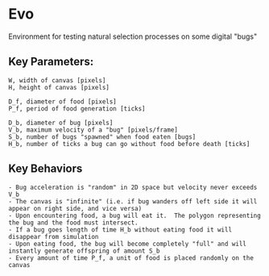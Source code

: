 # Evo
Environment for testing natural selection processes on some digital "bugs"

## Key Parameters:

    W, width of canvas [pixels]
    H, height of canvas [pixels]

    D_f, diameter of food [pixels]
    P_f, period of food generation [ticks]

    D_b, diameter of bug [pixels]
    V_b, maximum velocity of a "bug" [pixels/frame]
    S_b, number of bugs "spawned" when food eaten [bugs]
    H_b, number of ticks a bug can go without food before death [ticks]

  ## Key Behaviors

    - Bug acceleration is "random" in 2D space but velocity never exceeds V_b
    - The canvas is "infinite" (i.e. if bug wanders off left side it will appear on right side, and vice versa)
    - Upon encountering food, a bug will eat it.  The polygon representing the bug and the food must intersect.
    - If a bug goes length of time H_b without eating food it will disappear from simulation
    - Upon eating food, the bug will become completely "full" and will instantly generate offspring of amount S_b
    - Every amount of time P_f, a unit of food is placed randomly on the canvas
